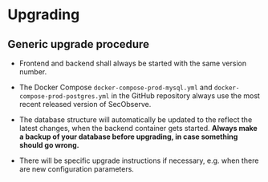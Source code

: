 # Upgrading

## Generic upgrade procedure

* Frontend and backend shall always be started with the same version number. 

* The Docker Compose `docker-compose-prod-mysql.yml` and `docker-compose-prod-postgres.yml` in the GitHub repository always use the most recent released version of SecObserve.

* The database structure will automatically be updated to the reflect the latest changes, when the backend container gets started. **Always make a backup of your database before upgrading, in case something should go wrong.**

* There will be specific upgrade instructions if necessary, e.g. when there are new configuration parameters.
